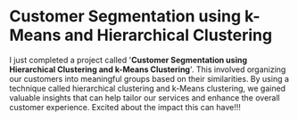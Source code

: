 # Customer Segmentation using k-Means and Hierarchical Clustering
I just completed a project called '**Customer Segmentation using Hierarchical Clustering and k-Means Clustering**'. This involved organizing our customers into meaningful groups based on their similarities. By using a technique called hierarchical clustering and k-Means clustering, we gained valuable insights that can help tailor our services and enhance the overall customer experience. Excited about the impact this can have!!!

